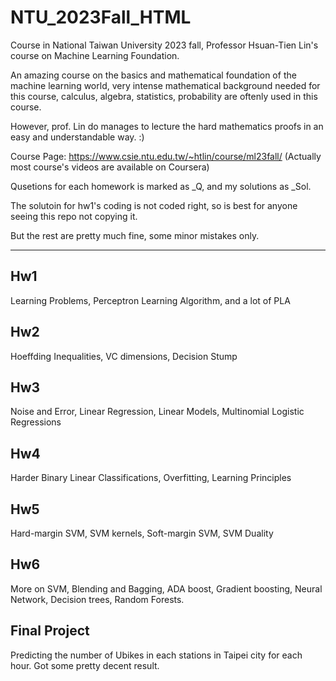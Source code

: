 # NTU_2023Fall_HTML

Course in National Taiwan University 2023 fall, Professor Hsuan-Tien Lin's course on Machine Learning Foundation.

An amazing course on the basics and mathematical foundation of the machine learning world, very intense mathematical background needed for this course, calculus, algebra, statistics, probability are oftenly used in this course.

However, prof. Lin do manages to lecture the hard mathematics proofs in an easy and understandable way. :)

Course Page: https://www.csie.ntu.edu.tw/~htlin/course/ml23fall/ (Actually most course's videos are available on Coursera)

Qusetions for each homework is marked as _Q, and my solutions as _Sol.

The solutoin for hw1's coding is not coded right, so is best for anyone seeing this repo not copying it.

But the rest are pretty much fine, some minor mistakes only.

---

## Hw1 
Learning Problems, Perceptron Learning Algorithm, and a lot of PLA

## Hw2
Hoeffding Inequalities, VC dimensions, Decision Stump

## Hw3
Noise and Error, Linear Regression, Linear Models, Multinomial Logistic Regressions

## Hw4
Harder Binary Linear Classifications, Overfitting, Learning Principles

## Hw5
Hard-margin SVM, SVM kernels, Soft-margin SVM, SVM Duality

## Hw6
More on SVM, Blending and Bagging, ADA boost, Gradient boosting, Neural Network, Decision trees, Random Forests.

## Final Project
Predicting the number of Ubikes in each stations in Taipei city for each hour. Got some pretty decent result.
